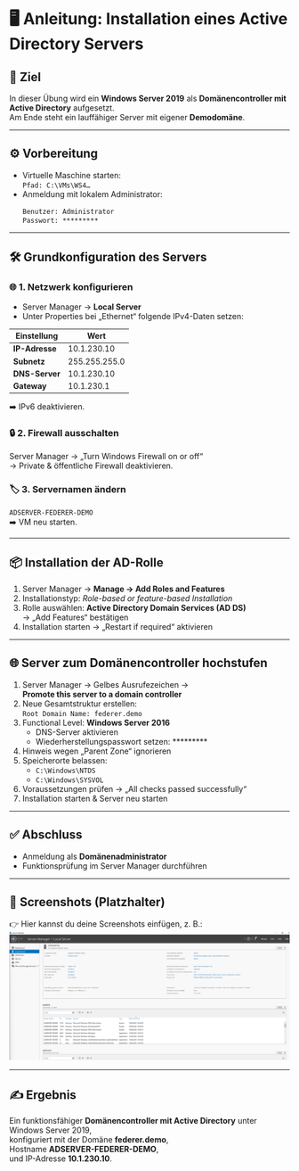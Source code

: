 # 🖥️ Anleitung: Installation eines Active Directory Servers

## 🎯 Ziel
In dieser Übung wird ein **Windows Server 2019** als **Domänencontroller mit Active Directory** aufgesetzt.  
Am Ende steht ein lauffähiger Server mit eigener **Demodomäne**.

---

## ⚙️ Vorbereitung
- Virtuelle Maschine starten:  
  `Pfad: C:\VMs\WS4…`
- Anmeldung mit lokalem Administrator:  
  ```
  Benutzer: Administrator
  Passwort: *********
  ```

---

## 🛠️ Grundkonfiguration des Servers

### 🌐 1. Netzwerk konfigurieren
- Server Manager → **Local Server**
- Unter Properties bei „Ethernet“ folgende IPv4-Daten setzen:

| Einstellung    | Wert          |
|----------------|---------------|
| **IP-Adresse** | 10.1.230.10   |
| **Subnetz**    | 255.255.255.0 |
| **DNS-Server** | 10.1.230.10   |
| **Gateway**    | 10.1.230.1    |

➡️ IPv6 deaktivieren.

### 🔒 2. Firewall ausschalten
Server Manager → „Turn Windows Firewall on or off“  
→ Private & öffentliche Firewall deaktivieren.

### 🏷️ 3. Servernamen ändern
`ADSERVER-FEDERER-DEMO`  
➡️ VM neu starten.

---

## 📦 Installation der AD-Rolle
1. Server Manager → **Manage → Add Roles and Features**
2. Installationstyp: *Role-based or feature-based Installation*
3. Rolle auswählen: **Active Directory Domain Services (AD DS)**  
   → „Add Features“ bestätigen
4. Installation starten → „Restart if required“ aktivieren

---

## 🌐 Server zum Domänencontroller hochstufen
1. Server Manager → Gelbes Ausrufezeichen →  
   **Promote this server to a domain controller**
2. Neue Gesamtstruktur erstellen:  
   `Root Domain Name: federer.demo`
3. Functional Level: **Windows Server 2016**
   - DNS-Server aktivieren  
   - Wiederherstellungspasswort setzen: *********
4. Hinweis wegen „Parent Zone“ ignorieren
5. Speicherorte belassen:  
   - `C:\Windows\NTDS`  
   - `C:\Windows\SYSVOL`
6. Voraussetzungen prüfen → „All checks passed successfully“
7. Installation starten & Server neu starten

---

## ✅ Abschluss
- Anmeldung als **Domänenadministrator**
- Funktionsprüfung im Server Manager durchführen

---

## 📸 Screenshots (Platzhalter)
👉 Hier kannst du deine Screenshots einfügen, z. B.:  
![Mein Screenshot](./image.png)


---

## ✍️ Ergebnis
Ein funktionsfähiger **Domänencontroller mit Active Directory** unter Windows Server 2019,  
konfiguriert mit der Domäne **federer.demo**,  
Hostname **ADSERVER-FEDERER-DEMO**,  
und IP-Adresse **10.1.230.10**.
